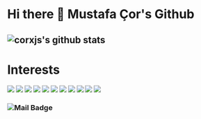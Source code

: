 # Hi there 👋 Mustafa Çor's Github

## ![corxjs's github stats](https://github-readme-stats.vercel.app/api?username=codercor&show_icons=true&theme=radical)


# Interests
[![](https://img.shields.io/badge/nest.js-1A1918?style=for-the-badge&logo=nestjs)]()
[![](https://img.shields.io/badge/Next.js-1A1918?style=for-the-badge&logo=next.js)]()
[![](https://img.shields.io/badge/javascript-1A1918?style=for-the-badge&logo=javascript)]()
[![](https://img.shields.io/badge/node.js-1A1918?style=for-the-badge&logo=node.js)]()
[![](https://img.shields.io/badge/react-1A1918?style=for-the-badge&logo=react)]()
[![](https://img.shields.io/badge/vue.js-1A1918?style=for-the-badge&logo=vue.js)]()
[![](https://img.shields.io/badge/vuetify-1A1918?style=for-the-badge&logo=vuetify)]()
[![](https://img.shields.io/badge/webrtc-1A1918?style=for-the-badge&logo=webrtc)]()
[![](https://img.shields.io/badge/aws-1A1918?style=for-the-badge&logo=amazon-aws)]()
[![](https://img.shields.io/badge/S3-critical?style=for-the-badge&logo=amazon-s3&logoColor=white)]()
[![](https://img.shields.io/badge/dynamodb-critical?style=for-the-badge&logo=amazon-dynamodb&logoColor=white)]()
### ![Mail Badge](https://img.shields.io/badge/mustafa.cor@outlook.com-blueviolet?style=for-the-badge&logo=microsoft&logoColor=white&link=mailto:mustafa.cor@outlook.com)
